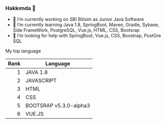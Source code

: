 ### Hakkımda 👋
<!-- COMMENT -->
<!--
**TnrDmr89/TnrDmr89** is a ✨ _special_ ✨ repository because its `README.md` (this file) appears on your GitHub profile.

Here are some ideas to get you started:

- 🔭 I’m currently working on ...
- 🌱 I’m currently learning ...
- 👯 I’m looking to collaborate on ...
- 🤔 I’m looking for help with ...
- 💬 Ask me about ...
- 📫 How to reach me: ...
- 😄 Pronouns: ...
- ⚡ Fun fact: ...
-->

- 🔭 I’m currently working on SBI Bilisim as Junior Java Software
- 🌱 I’m currently learning Java 1.8, SpringBoot, Maven, Gradle, Sybase, Side FrameWork, PostgreSQL, Vue.js, HTML, CSS, Bootsrap
- 🤔 I’m looking for help with SpringBoot, Vue.js, CSS, Boostrap, PostGre SQL

My top language

| Rank | Language |
|-----:|---------------|
|     1|   JAVA 1.8    |
|     2|  JAVASCRIPT   |
|     3|     HTML      |
|     4|     CSS       |
|     5| BOOTSRAP v5.3.0-alpha3      |
|     6|     VUE.JS      |

